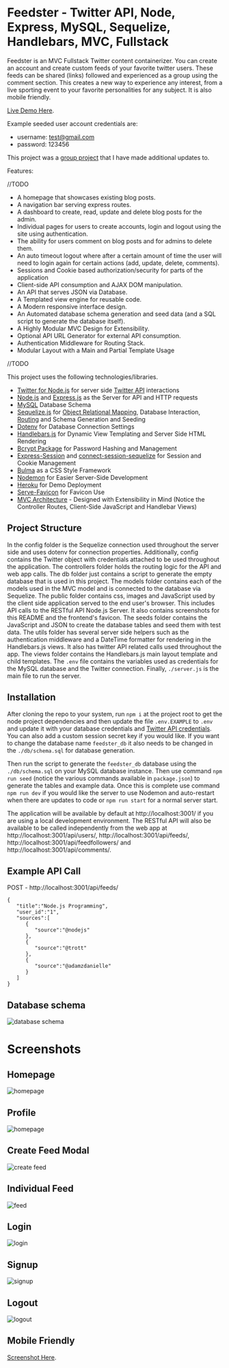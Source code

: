 # Feedster - Twitter API, Node, Express, MySQL, Sequelize, Handlebars, MVC, Fullstack

Feedster is an MVC Fullstack Twitter content containerizer. You can create an account and create custom feeds of your favorite twitter users. These feeds can be shared (links) followed and experienced as a group using the comment section. This creates a new way to experience any interest, from a live sporting event to your favorite personalities for any subject. It is also mobile friendly.

[Live Demo Here](https://www.fake.com/).

Example seeded user account credentials are:

-   username: test@gmail.com
-   password: 123456

This project was a [group project](https://github.com/jnordan132/Feedster) that I have made additional updates to.

Features:

//TODO

-   A homepage that showcases existing blog posts.
-   A navigation bar serving express routes.
-   A dashboard to create, read, update and delete blog posts for the admin.
-   Individual pages for users to create accounts, login and logout using the site using authentication.
-   The ability for users comment on blog posts and for admins to delete them.
-   An auto timeout logout where after a certain amount of time the user will need to login again for certain actions (add, update, delete, comments).
-   Sessions and Cookie based authorization/security for parts of the application
-   Client-side API consumption and AJAX DOM manipulation.
-   An API that serves JSON via Database.
-   A Templated view engine for reusable code.
-   A Modern responsive interface design.
-   An Automated database schema generation and seed data (and a SQL script to generate the database itself).
-   A Highly Modular MVC Design for Extensibility.
-   Optional API URL Generator for external API consumption.
-   Authentication Middleware for Routing Stack.
-   Modular Layout with a Main and Partial Template Usage

//TODO

This project uses the following technologies/libraries.

-   [Twitter for Node.js](https://www.npmjs.com/package/twitter) for server side [Twitter API](https://developer.twitter.com/en/docs/twitter-api) interactions
-   [Node.js](https://nodejs.org/en/) and [Express.js](https://expressjs.com/) as the Server for API and HTTP requests
-   [MySQL](https://www.mysql.com/) Database Schema
-   [Sequelize.js](https://sequelize.org/) for [Object Relational Mapping](https://en.wikipedia.org/wiki/Object%E2%80%93relational_mapping), Database Interaction, [Routing](https://expressjs.com/en/guide/routing.html) and Schema Generation and Seeding
-   [Dotenv](https://www.npmjs.com/package/dotenv) for Database Connection Settings
-   [Handlebars.js](https://handlebarsjs.com/) for Dynamic View Templating and Server Side HTML Rendering
-   [Bcrypt Package](https://www.npmjs.com/package/bcrypt) for Password Hashing and Management
-   [Express-Session](https://www.npmjs.com/package/express-session) and [connect-session-sequelize](https://www.npmjs.com/package/connect-session-sequelize) for Session and Cookie Management
-   [Bulma](https://bulma.io/) as a CSS Style Framework
-   [Nodemon](https://www.npmjs.com/package/nodemon) for Easier Server-Side Development
-   [Heroku](https://www.heroku.com) for Demo Deployment
-   [Serve-Favicon](https://www.npmjs.com/package/serve-favicon) for Favicon Use
-   [MVC Architecture](https://en.wikipedia.org/wiki/Model%E2%80%93view%E2%80%93controller) - Designed with Extensibility in Mind (Notice the Controller Routes, Client-Side JavaScript and Handlebar Views)

## Project Structure

In the config folder is the Sequelize connection used throughout the server side and uses dotenv for connection properties. Additionally, config contains the Twitter object with credentials attached to be used throughout the application. The controllers folder holds the routing logic for the API and web app calls. The db folder just contains a script to generate the empty database that is used in this project. The models folder contains each of the models used in the MVC model and is connected to the database via Sequelize. The public folder contains css, images and JavaScript used by the client side application served to the end user's browser. This includes API calls to the RESTful API Node.js Server. It also contains screenshots for this README and the frontend's favicon. The seeds folder contains the JavaScript and JSON to create the database tables and seed them with test data. The utils folder has several server side helpers such as the authentication middleware and a DateTime formatter for rendering in the Handlebars.js views. It also has twitter API related calls used throughout the app. The views folder contains the Handlebars.js main layout template and child templates. The `.env` file contains the variables used as credentials for the MySQL database and the Twitter connection. Finally, `./server.js` is the main file to run the server.

## Installation

After cloning the repo to your system, run `npm i` at the project root to get the node project dependencies and then update the file `.env.EXAMPLE` to `.env` and update it with your database credentials and [Twitter API credentials](https://developer.twitter.com/en/docs/twitter-api/getting-started/getting-access-to-the-twitter-api). You can also add a custom session secret key if you would like. If you want to change the database name `feedster_db` it also needs to be changed in the `./db/schema.sql` for database generation.

Then run the script to generate the `feedster_db` database using the `./db/schema.sql` on your MySQL database instance. Then use command `npm run seed` (notice the various commands available in `package.json`) to generate the tables and example data. Once this is complete use command `npm run dev` if you would like the server to use Nodemon and auto-restart when there are updates to code or `npm run start` for a normal server start.

The application will be available by default at http://localhost:3001/ if you are using a local development environment. The RESTful API will also be available to be called independently from the web app at http://localhost:3001/api/users/, http://localhost:3001/api/feeds/, http://localhost:3001/api/feedfollowers/ and http://localhost:3001/api/comments/.

## Example API Call

POST - http://localhost:3001/api/feeds/

```
{
   "title":"Node.js Programming",
   "user_id":"1",
   "sources":[
      {
         "source":"@nodejs"
      },
      {
         "source":"@trott"
      },
      {
         "source":"@adamzdanielle"
      }
   ]
}
```

## Database schema

![database schema](./public/assets/readme-screenshots/database-schema.png)

# Screenshots

## Homepage

![homepage](./public/assets/readme-screenshots/homepage.png)

## Profile

![homepage](./public/assets/readme-screenshots/profile.png)

## Create Feed Modal

![create feed](./public/assets/readme-screenshots/create-feed.png)

## Individual Feed

![feed](./public/assets/readme-screenshots/feed.png)

## Login

![login](./public/assets/readme-screenshots/login.png)

## Signup

![signup](./public/assets/readme-screenshots/signup.png)

## Logout

![logout](./public/assets/readme-screenshots/logout.png)

## Mobile Friendly

[Screenshot Here](./public/assets/readme-screenshots/mobile-friendly.png).
